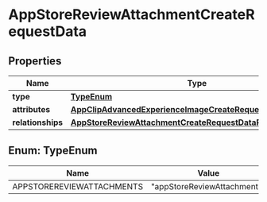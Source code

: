 

# AppStoreReviewAttachmentCreateRequestData


## Properties

| Name | Type | Description | Notes |
|------------ | ------------- | ------------- | -------------|
|**type** | [**TypeEnum**](#TypeEnum) |  |  |
|**attributes** | [**AppClipAdvancedExperienceImageCreateRequestDataAttributes**](AppClipAdvancedExperienceImageCreateRequestDataAttributes.md) |  |  |
|**relationships** | [**AppStoreReviewAttachmentCreateRequestDataRelationships**](AppStoreReviewAttachmentCreateRequestDataRelationships.md) |  |  |



## Enum: TypeEnum

| Name | Value |
|---- | -----|
| APPSTOREREVIEWATTACHMENTS | &quot;appStoreReviewAttachments&quot; |




